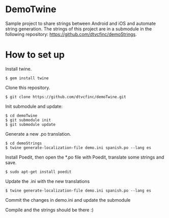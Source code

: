 # DemoTwine

Sample project to share strings between Android and iOS and automate string generation. The strings of this project are in a submodule in the following repository: https://github.com/dtvcfinc/demoStrings.

# How to set up

Install twine.

	$ gem install twine

Clone this repository.

	$ git clone https://github.com/dtvcfinc/demoTwine.git
  
Init submodule and update:

    $ cd demoTwine
    $ git submodule init
    $ git submodule update
  
Generate a new .po translation.

	$ cd demoStrings
	$ twine generate-localization-file demo.ini spanish.po --lang es
  
Install Poedit, then open the *.po file with Poedit, translate some strings and save.

	$ sudo apt-get install poedit
 
Update the .ini with the new translations 

	$ twine generate-localization-file demo.ini spanish.po --lang es

Commit the changes in demo.ini and update the submodule

Compile and the strings should be there :)
